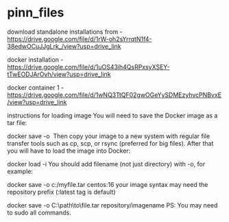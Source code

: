 # pinn_files

download standalone installations from -
https://drive.google.com/file/d/1rW-oh2sYrrqtN1f4-38edwOCuJJgLrk_/view?usp=drive_link

docker installation -
https://drive.google.com/file/d/1uOS43ih4QsRPxsyXSEY-tTwEODJArOvh/view?usp=drive_link

docker container 1 -
https://drive.google.com/file/d/1wNQ3TtQF02gwOGeYySDMEzyhvcPNBvxE/view?usp=drive_link

instructions for loading image
You will need to save the Docker image as a tar file:

docker save -o <path for generated tar file> <image name>
Then copy your image to a new system with regular file transfer tools such as cp, scp, or rsync (preferred for big files). After that you will have to load the image into Docker:

docker load -i <path to image tar file>
You should add filename (not just directory) with -o, for example:

docker save -o c:/myfile.tar centos:16
your image syntax may need the repository prefix (:latest tag is default)

docker save -o C:\path\to\file.tar repository/imagename
PS: You may need to sudo all commands.
